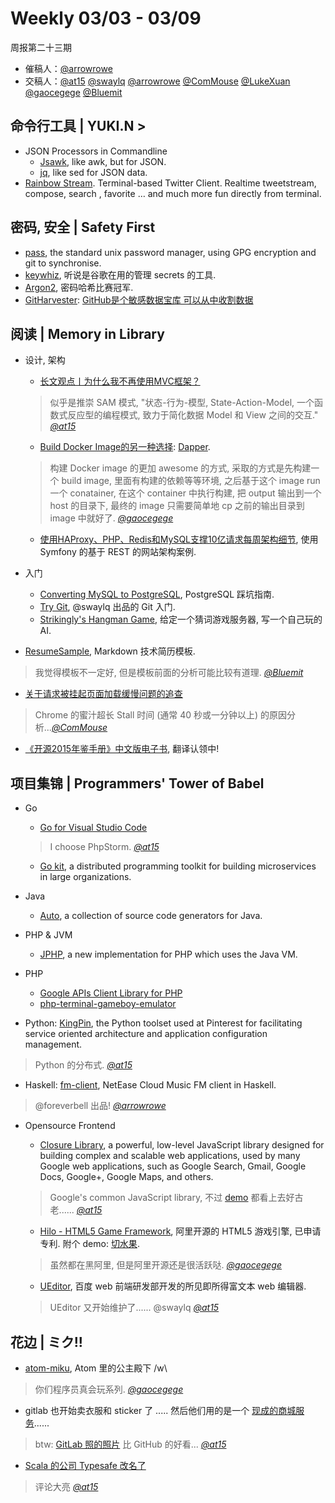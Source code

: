 # Weekly 03/03 - 03/09

周报第二十三期

- 催稿人：[@arrowrowe][gh-mie]
- 交稿人：[@at15][gh-at15] [@swaylq][gh-sway] [@arrowrowe][gh-mie] [@ComMouse][gh-dou] [@LukeXuan][gh-luke] [@gaocegege][gh-cece] [@Bluemit][gh-lp]

[gh-at15]: https://github.com/at15
[gh-sway]: https://github.com/swaylq
[gh-mie]: https://github.com/arrowrowe
[gh-dou]: https://github.com/ComMouse
[gh-luke]: https://github.com/LukeXuan
[gh-cece]: https://github.com/gaocegege
[gh-tq]: https://github.com/tq5124
[gh-lp]: https://github.com/Bluemit

## 命令行工具 | YUKI.N >

- JSON Processors in Commandline
  - [Jsawk](https://github.com/micha/jsawk), like awk, but for JSON.
  - [jq](https://stedolan.github.io/jq/), like sed for JSON data.
- [Rainbow Stream](https://github.com/DTVD/rainbowstream). Terminal-based Twitter Client. Realtime tweetstream, compose, search , favorite … and much more fun directly from terminal.

## 密码, 安全 | Safety First

- [pass](https://www.passwordstore.org/), the standard unix password manager, using GPG encryption and git to synchronise.
- [keywhiz](https://github.com/square/keywhiz), 听说是谷歌在用的管理 secrets 的工具.
- [Argon2](https://github.com/P-H-C/phc-winner-argon2), 密码哈希比赛冠军.
- [GitHarvester](https://github.com/metac0rtex/GitHarvester): [GitHub是个敏感数据宝库 可以从中收割数据](https://mp.weixin.qq.com/s?__biz=MjM5NzI0Njc2MA==&mid=410519883&idx=1&sn=d6519f05e510a307b3a6161f9e9013a8)

## 阅读 | Memory in Library

- 设计, 架构
  - [长文观点丨为什么我不再使用MVC框架？](http://mp.weixin.qq.com/s?__biz=MjM5MDE0Mjc4MA==&mid=402913644&idx=1&sn=62bb9b5ab901480fed123b55205e1bfe)
  > 似乎是推崇 SAM 模式, "状态-行为-模型, State-Action-Model, 一个函数式反应型的编程模式, 致力于简化数据 Model 和 View 之间的交互." _[@at15][gh-at15]_

  - [Build Docker Image的另一种选择](http://gaocegege.com/Blog/docker/dapper): [Dapper](https://github.com/rancher/dapper).
  > 构建 Docker image 的更加 awesome 的方式, 采取的方式是先构建一个 build image, 里面有构建的依赖等等环境, 之后基于这个 image run 一个 conatainer, 在这个 container 中执行构建, 把 output 输出到一个 host 的目录下, 最终的 image 只需要简单地 cp 之前的输出目录到 image 中就好了. _[@gaocegege][gh-cece]_

  - [使用HAProxy、PHP、Redis和MySQL支撑10亿请求每周架构细节](http://www.csdn.net/article/2014-08-14/2821203), 使用 Symfony 的基于 REST 的网站架构案例.

- 入门
  - [Converting MySQL to PostgreSQL](https://en.wikibooks.org/wiki/Converting_MySQL_to_PostgreSQL), PostgreSQL 踩坑指南.
  - [Try Git](http://swaylq.me/#/article/0), @swaylq 出品的 Git 入门.
  - [Strikingly's Hangman Game](https://github.com/joycehan/strikingly-interview-test-instructions/tree/new), 给定一个猜词游戏服务器, 写一个自己玩的 AI.
- [ResumeSample](https://github.com/geekcompany/ResumeSample), Markdown 技术简历模板.
> 我觉得模板不一定好, 但是模板前面的分析可能比较有道理. _[@Bluemit][gh-lp]_

- [关于请求被挂起页面加载缓慢问题的追查](http://fex.baidu.com/blog/2015/01/chrome-stalled-problem-resolving-process/)
> Chrome 的蜜汁超长 Stall 时间 (通常 40 秒或一分钟以上) 的原因分析..._[@ComMouse][gh-dou]_

- [《开源2015年鉴手册》中文版电子书](https://github.com/OCselected/opensource-2015-yearbook-zh), 翻译认领中!

## 项目集锦 | Programmers' Tower of Babel

- Go
  - [Go for Visual Studio Code](https://github.com/Microsoft/vscode-go)
  > I choose PhpStorm. _[@at15][gh-at15]_

  - [Go kit](https://github.com/go-kit/kit), a distributed programming toolkit for building microservices in large organizations.

- Java
  - [Auto](https://github.com/google/auto), a collection of source code generators for Java.
- PHP & JVM
  - [JPHP](https://github.com/jphp-compiler/jphp), a new implementation for PHP which uses the Java VM.
- PHP
  - [Google APIs Client Library for PHP](https://github.com/google/google-api-php-client)
  - [php-terminal-gameboy-emulator](https://github.com/gabrielrcouto/php-terminal-gameboy-emulator)
- Python: [KingPin](https://github.com/pinterest/kingpin), the Python toolset used at Pinterest for facilitating service oriented architecture and application configuration management.
> Python 的分布式. _[@at15][gh-at15]_

- Haskell: [fm-client](https://github.com/foreverbell/fm-client), NetEase Cloud Music FM client in Haskell.
> @foreverbell 出品! _[@arrowrowe][gh-mie]_

- Opensource Frontend
  - [Closure Library](https://github.com/google/closure-library), a powerful, low-level JavaScript library designed for building complex and scalable web applications, used by many Google web applications, such as Google Search, Gmail, Google Docs, Google+, Google Maps, and others.
  > Google's common JavaScript library, 不过 [demo](http://google.github.io/closure-library/source/closure/goog/demos/) 都看上去好古老...... _[@at15][gh-at15]_

  - [Hilo - HTML5 Game Framework](https://github.com/hiloteam/Hilo), 阿里开源的 HTML5 游戏引擎, 已申请专利. 附个 demo: [切水果](http://g.alicdn.com/tmapp/hilodemos/3.0.7/fruit-ninja/index.html).
  > 虽然都在黑阿里, 但是阿里开源还是很活跃哒. _[@gaocegege][gh-cece]_

  - [UEditor](https://github.com/fex-team/ueditor), 百度 web 前端研发部开发的所见即所得富文本 web 编辑器.
  > UEditor 又开始维护了...... @swaylq _[@at15][gh-at15]_


## 花边 | ミク!!

- [atom-miku](https://github.com/sunqibuhuake/atom-miku), Atom 里的公主殿下 /w\
> 你们程序员真会玩系列. _[@gaocegege][gh-cece]_

- gitlab 也开始卖衣服和 sticker 了 ..... 然后他们用的是一个 [现成的商城服务](http://www.brightstores.com/company-store-brightsites.html)......
> btw: [GitLab 照的照片](https://gitlab.mybrightsites.com/products/86669) 比 GitHub 的好看... _[@at15][gh-at15]_

- [Scala 的公司 Typesafe 改名了](http://www.lightbend.com/blog/typesafe-changes-name-to-lightbend)
> 评论大亮 _[@at15][gh-at15]_


